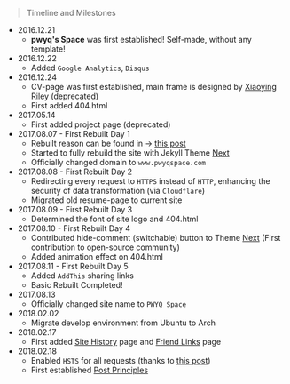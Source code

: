 > Timeline and Milestones

* 2016.12.21
    * **pwyq's Space** was first established! Self-made, without any template!
* 2016.12.22 
    * Added `Google Analytics`, `Disqus`
* 2016.12.24 
    * CV-page was first established, main frame is designed by [Xiaoying Riley][2] (deprecated)
    * First added 404.html
* 2017.05.14
    * First added project page (deprecated)
* 2017.08.07 - First Rebuilt Day 1
    * Rebuilt reason can be found in -> [this post][4]
    * Started to fully rebuild the site with Jekyll Theme [Next][3]
    * Officially changed domain to `www.pwyqspace.com`
* 2017.08.08 - First Rebuilt Day 2
    * Redirecting every request to `HTTPS` instead of `HTTP`, enhancing the security of data transformation (via `Cloudflare`)
    * Migrated old resume-page to current site
* 2017.08.09 - First Rebuilt Day 3
    * Determined the font of site logo and 404.html
* 2017.08.10 - First Rebuilt Day 4
    * Contributed hide-comment (switchable) button to Theme [Next][3] (First contribution to open-source community)
    * Added animation effect on 404.html
* 2017.08.11 - First Rebuilt Day 5
    * Added `AddThis` sharing links
    * Basic Rebuilt Completed!
* 2017.08.13
    * Officially changed site name to `PWYQ Space`
* 2018.02.02
    * Migrate develop environment from Ubuntu to Arch
* 2018.02.17
    * First added [Site History][7] page and [Friend Links][8] page
* 2018.02.18
    * Enabled `HSTS` for all requests (thanks to [this post][5])
    * First established [Post Principles][6]


[1]: https://www.pwyqspace.com
[2]: http://themes.3rdwavemedia.com/
[3]: https://github.com/simpleyyt/jekyll-theme-next
[4]: https://www.pwyqspace.com/blog/2017/08/26/Blog-First-Rebuilt
[5]: https://blog.itswincer.com/posts/dfc84766/
[6]: /postrules
[7]: /sitelog
[8]: /friends
